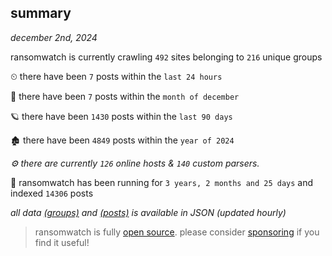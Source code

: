 
## summary
_december 2nd, 2024_

ransomwatch is currently crawling `492` sites belonging to `216` unique groups

⏲ there have been `7` posts within the `last 24 hours`

🦈 there have been `7` posts within the `month of december`

🪐 there have been `1430` posts within the `last 90 days`

🏚 there have been `4849` posts within the `year of 2024`

_⚙️ there are currently `126` online hosts & `140` custom parsers._

🦕 ransomwatch has been running for `3 years, 2 months and 25 days` and indexed `14306` posts

_all data  [(groups)](http://ransomwhat.telemetry.ltd/groups) and [(posts)](http://ransomwhat.telemetry.ltd/posts) is available in JSON (updated hourly)_

> ransomwatch is fully [open source](https://github.com/joshhighet/ransomwatch#ransomwatch--). please consider [sponsoring](https://github.com/sponsors/joshhighet) if you find it useful!
